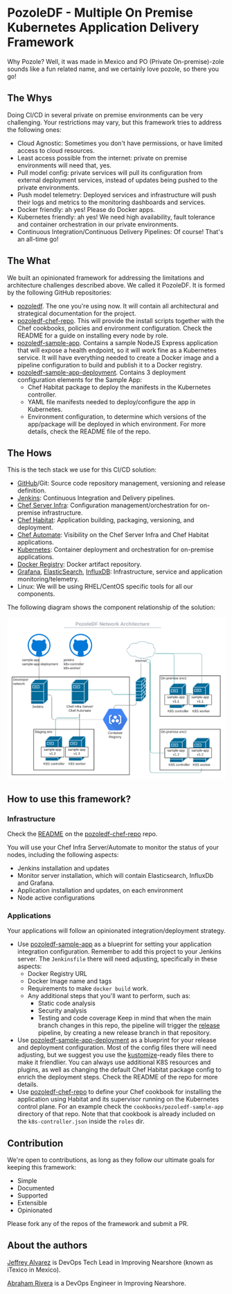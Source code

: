 # PozoleDF - Multiple On Premise Kubernetes Application Delivery Framework

Why Pozole? Well, it was made in Mexico and PO (Private On-premise)-zole sounds like a fun related name,
and we certainly love pozole, so there you go!

## The Whys

Doing CI/CD in several private on premise environments can be very challenging.
Your restrictions may vary, but this framework tries to address the following ones:

- Cloud Agnostic: Sometimes you don't have permissions, or have limited access to cloud resources.
- Least access possible from the internet: private on premise environments will need that, yes.
- Pull model config: private services will pull its configuration from external deployment
  services, instead of updates being pushed to the private environments.
- Push model telemetry: Deployed services and infrastructure will push their logs and metrics to the
  monitoring dashboards and services.
- Docker friendly: ah yes! Please do Docker apps.
- Kubernetes friendly: ah yes! We need high availability, fault tolerance and container orchestration
  in our private environments.
- Continuous Integration/Continuous Delivery Pipelines: Of course! That's an all-time go!

## The What

We built an opinionated framework for addressing the limitations and architecture challenges
described above. We called it PozoleDF. It is formed by the following GitHub repositories:

- [pozoledf](https://github.com/kuritsu/pozoledf). The one you're using now. It will contain all
  architectural and strategical documentation for the project.
- [pozoledf-chef-repo](https://github.com/kuritsu/pozoledf-chef-reo). This will provide the install
  scripts together with the Chef cookbooks, policies and environment configuration. Check the README
  for a guide on installing every node by role.
- [pozoledf-sample-app](https://github.com/kuritsu/pozoledf-sample-app). Contains a sample NodeJS
  Express application that will expose a health endpoint, so it will work fine as a Kubernetes
  service. It will have everything needed to create a Docker image and a pipeline configuration to
  build and publish it to a Docker registry.
- [pozoledf-sample-app-deployment](https://github.com/kuritsu/pozoledf-sample-app-deployment). Contains
  3 deployment configuration elements for the Sample App:
  - Chef Habitat package to deploy the manifests in the Kubernetes controller.
  - YAML file manifests needed to deploy/configure the app in Kubernetes.
  - Environment configuration, to determine which versions of the app/package will be deployed
    in which environment. For more details, check the README file of the repo.

## The Hows

This is the tech stack we use for this CI/CD solution:

- [GitHub](https://github.com)/Git: Source code repository management, versioning and release definition.
- [Jenkins](https://www.jenkins.io): Continuous Integration and Delivery pipelines.
- [Chef Server Infra](https://www.chef.io/products/chef-infra): Configuration management/orchestration for on-premise infrastructure.
- [Chef Habitat](https://www.chef.io/products/chef-habitat): Application building, packaging, versioning, and deployment.
- [Chef Automate](https://www.chef.io/products/chef-automate): Visibility on the Chef Server Infra and Chef Habitat applications.
- [Kubernetes](https://kubernetes.io): Container deployment and orchestration for on-premise applications.
- [Docker Registry](https://docs.docker.com/registry/): Docker artifact repository.
- [Grafana](https://grafana.com/), [ElasticSearch](https://www.elastic.co/elasticsearch/), [InfluxDB](https://www.influxdata.com/): Infrastructure, service and application monitoring/telemetry.
- Linux: We will be using RHEL/CentOS specific tools for all our components.

The following diagram shows the component relationship of the solution:

![Network Architecture](network-architecture.png?raw=true "Network Architecture")

## How to use this framework?

### Infrastructure

Check the [README](https://github.com/kuritsu/pozoledf-chef-repo/blob/main/README.md) on the
[pozoledf-chef-repo](https://github.com/kuritsu/pozoledf-chef-repo) repo.

You will use your Chef Infra Server/Automate to monitor the status of your nodes,
including the following aspects:
- Jenkins installation and updates
- Monitor server installation, which will contain Elasticsearch, InfluxDb and Grafana.
- Application installation and updates, on each environment
- Node active configurations

### Applications

Your applications will follow an opinionated integration/deployment strategy.

- Use [pozoledf-sample-app](https://github.com/kuritsu/pozoledf-sample-app) as a blueprint for setting
  your application integration configuration. Remember to add this project to your Jenkins server.
  The `Jenkinsfile` there will need adjusting, specifically in these aspects:
  - Docker Registry URL
  - Docker Image name and tags
  - Requirements to make `docker build` work.
  - Any additional steps that you'll want to perform, such as:
    - Static code analysis
    - Security analysis
    - Testing and code coverage
  Keep in mind that when the main branch changes in this repo, the pipeline will trigger the
  [release](https://github.com/kuritsu/pozoledf-sample-app-deployment) pipeline,
  by creating a new release branch in that repository.
- Use [pozoledf-sample-app-deployment](https://github.com/kuritsu/pozoledf-sample-app-deployment)
  as a blueprint for your release and deployment configuration. Most of the config files there will
  need adjusting, but we suggest you use the [kustomize](https://kustomize.io)-ready files there
  to make it friendlier. You can always use additional K8S resources and plugins, as well
  as changing the default Chef Habitat package config to enrich the deployment steps. Check the README of the repo
  for more details.
- Use [pozoledf-chef-repo](https://github.com/kuritsu/pozoledf-chef-repo) to define your
  Chef cookbook for installing the application using Habitat and its supervisor running on the Kubernetes control plane. For an example check the `cookbooks/pozoledf-sample-app` directory of that repo. Note that that cookbook is already included on the `k8s-controller.json` inside the `roles` dir.

## Contribution

We're open to contributions, as long as they follow our ultimate goals for keeping this framework:
- Simple
- Documented
- Supported
- Extensible
- Opinionated

Please fork any of the repos of the framework and submit a PR.

## About the authors

[Jeffrey Alvarez](https://github.com/kuritsu) is DevOps Tech Lead in Improving Nearshore (known as iTexico in Mexico).

[Abraham Rivera](https://github.com/Abraham83) is a DevOps Engineer in Improving Nearshore.
